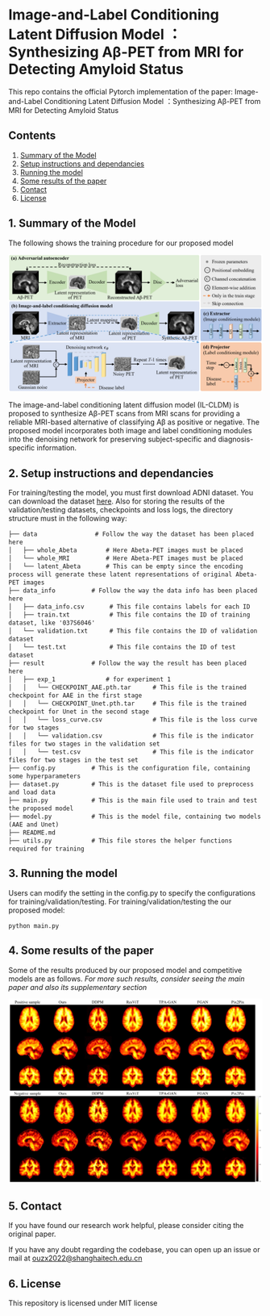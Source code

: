 # Image-and-Label Conditioning Latent Diffusion Model ：Synthesizing Aβ-PET from MRI for Detecting Amyloid Status

This repo contains the official Pytorch implementation of the paper: Image-and-Label Conditioning Latent Diffusion Model ：Synthesizing Aβ-PET from MRI for Detecting Amyloid Status

## Contents

1. [Summary of the Model](#1-summary-of-the-model)
2. [Setup instructions and dependancies](#2-setup-instructions-and-dependancies)
3. [Running the model](#4-running-the-model)
4. [Some results of the paper](#5-some-results-of-the-paper)
5. [Contact](#6-contact)
6. [License](#7-license)

## 1. Summary of the Model

The following shows the training procedure for our proposed model

<img src= image\framework.png>

The image-and-label conditioning latent diffusion model (IL-CLDM) is proposed to synthesize Aβ-PET scans from MRI scans for providing a reliable MRI-based alternative of classifying Aβ as positive or negative. The proposed model incorporates both image and label conditioning modules into the denoising network for preserving subject-specific and diagnosis-specific information.

## 2. Setup instructions and dependancies

For training/testing the model, you must first download ADNI dataset. You can download the dataset [here](https://adni.loni.usc.edu/data-samples/access-data/). Also for storing the results of the validation/testing datasets, checkpoints and loss logs, the directory structure must in the following way:

    ├── data                # Follow the way the dataset has been placed here
    │   ├── whole_Abeta        # Here Abeta-PET images must be placed
    │   └── whole_MRI          # Here Abeta-PET images must be placed
    │   └── latent_Abeta       # This can be empty since the encoding process will generate these latent representations of original Abeta-PET images
    ├── data_info          # Follow the way the data info has been placed here
    │   ├── data_info.csv       # This file contains labels for each ID
    │   ├── train.txt           # This file contains the ID of training dataset, like '037S6046'
    │   └── validation.txt      # This file contains the ID of validation dataset
    │   └── test.txt            # This file contains the ID of test dataset
    ├── result             # Follow the way the result has been placed here
    │   ├── exp_1              # for experiment 1
    │   │   └── CHECKPOINT_AAE.pth.tar      # This file is the trained checkpoint for AAE in the first stage
    │   │   └── CHECKPOINT_Unet.pth.tar     # This file is the trained checkpoint for Unet in the second stage
    │   │   └── loss_curve.csv              # This file is the loss curve for two stages
    │   │   └── validation.csv              # This file is the indicator files for two stages in the validation set
    │   │   └── test.csv                    # This file is the indicator files for two stages in the test set
    ├── config.py          # This is the configuration file, containing some hyperparameters
    ├── dataset.py         # This is the dataset file used to preprocess and load data
    ├── main.py            # This is the main file used to train and test the proposed model
    ├── model.py           # This is the model file, containing two models (AAE and Unet)
    ├── README.md
    ├── utils.py           # This file stores the helper functions required for training

## 3. Running the model

Users can modify the setting in the config.py to specify the configurations for training/validation/testing. For training/validation/testing the our proposed model:

```
python main.py
```

## 4. Some results of the paper

Some of the results produced by our proposed model and competitive models are as follows. *For more such results, consider seeing the main paper and also its supplementary section*

<img src=image\result.jpg>

## 5. Contact

If you have found our research work helpful, please consider citing the original paper.

If you have any doubt regarding the codebase, you can open up an issue or mail at ouzx2022@shanghaitech.edu.cn

## 6. License

This repository is licensed under MIT license

